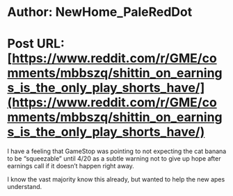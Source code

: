 # Author: NewHome_PaleRedDot
# Post URL: [https://www.reddit.com/r/GME/comments/mbbszq/shittin_on_earnings_is_the_only_play_shorts_have/](https://www.reddit.com/r/GME/comments/mbbszq/shittin_on_earnings_is_the_only_play_shorts_have/)


I have a feeling that GameStop was pointing to not expecting the cat banana to be “squeezable” until 4/20 as a subtle warning not to give up hope after earnings call if it doesn’t happen right away.

I know the vast majority know this already, but wanted to help the new apes understand.